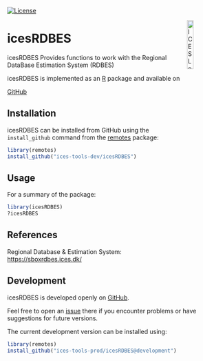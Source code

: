 <!--
[![Build Status](https://travis-ci.org/ices-tools-prod/icesRDBES.svg?branch=master)](https://travis-ci.org/ices-tools-prod/icesRDBES)
[![codecov](https://codecov.io/gh/ices-tools-prod/icesRDBES/branch/master/graph/badge.svg)](https://codecov.io/gh/ices-tools-prod/icesRDBES)
[![GitHub release](https://img.shields.io/github/release/ices-tools-prod/icesRDBES.svg?maxAge=2592001)]()
[![CRAN Status](http://www.r-pkg.org/badges/version/icesRDBES)](https://cran.r-project.org/package=icesRDBES)
[![CRAN Monthly](http://cranlogs.r-pkg.org/badges/icesRDBES)](https://cran.r-project.org/package=icesRDBES)
[![CRAN Total](http://cranlogs.r-pkg.org/badges/grand-total/icesRDBES)](https://cran.r-project.org/package=icesRDBES)
-->

[![License](https://img.shields.io/badge/license-GPL%20(%3E%3D%202)-blue.svg)](https://www.gnu.org/licenses/gpl-3.0.en.html)

[<img align="right" alt="ICES Logo" width="17%" height="17%" src="http://ices.dk/_layouts/15/1033/images/icesimg/iceslogo.png">](http://ices.dk)

icesRDBES
=========

icesRDBES Provides functions to work with the Regional DataBase
Estimation System (RDBES)

icesRDBES is implemented as an [R](https://www.r-project.org) package and
available on
<!-- [CRAN](https://cran.r-project.org/package=icesRDBES) -->
[GitHub](https://github.com/ices-tools-dev/icesRDBES)

Installation
------------

<!--
icesRDBES can be installed from CRAN using the `install.packages` command:

```R
install.packages("icesRDBES")
```
-->

icesRDBES can be installed from GitHub using the `install_github`
command from the [remotes](https://remotes.r-lib.org/) package:

```R
library(remotes)
install_github("ices-tools-dev/icesRDBES")
```


Usage
-----

For a summary of the package:

```R
library(icesRDBES)
?icesRDBES
```

References
----------

Regional Database & Estimation System:
https://sboxrdbes.ices.dk/



Development
-----------

icesRDBES is developed openly on
[GitHub](https://github.com/ices-tools-dev/icesRDBES).

Feel free to open an
[issue](https://github.com/ices-tools-dev/icesRDBES/issues) there if you
encounter problems or have suggestions for future versions.

The current development version can be installed using:

```R
library(remotes)
install_github("ices-tools-prod/icesRDBES@development")
```

